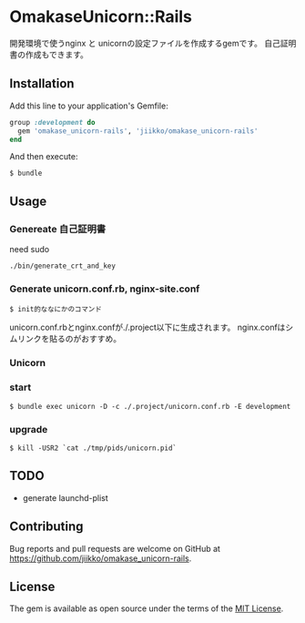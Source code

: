 # OmakaseUnicorn::Rails

開発環境で使うnginx と unicornの設定ファイルを作成するgemです。
自己証明書の作成もできます。

## Installation

Add this line to your application's Gemfile:

```ruby
group :development do
  gem 'omakase_unicorn-rails', 'jiikko/omakase_unicorn-rails'
end
```

And then execute:

    $ bundle

## Usage

### Genereate 自己証明書
need sudo
```shell
./bin/generate_crt_and_key
```

### Generate unicorn.conf.rb, nginx-site.conf
```shell
$ init的ななにかのコマンド
```
unicorn.conf.rbとnginx.confが./.project以下に生成されます。
nginx.confはシムリンクを貼るのがおすすめ。

### Unicorn
### start
```
$ bundle exec unicorn -D -c ./.project/unicorn.conf.rb -E development
```
### upgrade
```shell
$ kill -USR2 `cat ./tmp/pids/unicorn.pid`
```

## TODO
* generate launchd-plist


## Contributing

Bug reports and pull requests are welcome on GitHub at https://github.com/jiikko/omakase_unicorn-rails.


## License

The gem is available as open source under the terms of the [MIT License](http://opensource.org/licenses/MIT).

